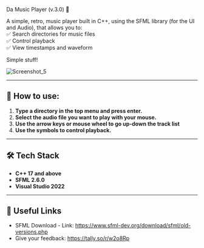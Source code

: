Da Music Player (v.3.0) 🎵  

A simple, retro, music player built in C++, using the SFML library (for the UI and Audio), that allows you to:  
✅ Search directories for music files  
✅ Control playback  
✅ View timestamps and waveform

Simple stuff!  

![Screenshot_5](https://github.com/user-attachments/assets/3e63fad9-606b-4503-aefd-4cf1711e2beb) 

---

## 💁 How to use:
1. **Type a directory in the top menu and press enter.**
2. **Select the audio file you want to play with your mouse.**
3. **Use the arrow keys or mouse wheel to go up-down the track list**
4. **Use the symbols to control playback.**

---

## 🛠️ Tech Stack  
- **C++ 17 and above**  
- **SFML 2.6.0**
- **Visual Studio 2022**

---

## 🔗 Useful Links  
- SFML Download - Link: https://www.sfml-dev.org/download/sfml/old-versions.php
- Give your feedback: https://tally.so/r/w2o8Rp
